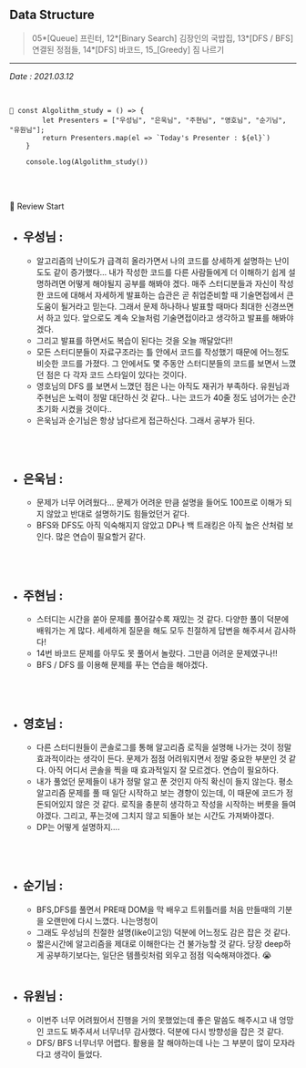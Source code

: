 ## Data Structure

> 05*[Queue] 프린터, 12*[Binary Search] 김장인의 국밥집, 13*[DFS / BFS] 연결된 정점들, 14*[DFS] 바코드, 15\_[Greedy] 짐 나르기

---

_Date : 2021.03.12_

<br/>

```
📌 const Algolithm_study = () => {
        let Presenters = ["우성님", "은욱님", "주현님", "영호님", "순기님", "유원님"];
        return Presenters.map(el => `Today's Presenter : ${el}`)
    }

    console.log(Algolithm_study())
```

<br/>
<br/>

🙌 Review Start

- ## 우성님 :
  - 알고리즘의 난이도가 급격히 올라가면서 나의 코드를 상세하게 설명하는 난이도도 같이 증가했다... 내가 작성한 코드를 다른 사람들에게 더 이해하기 쉽게 설명하려면 어떻게 해야될지 공부를 해봐야 겠다. 매주 스터디분들과 자신이 작성한 코드에 대해서 자세하게 발표하는 습관은 곧 취업준비할 때 기술면접에서 큰 도움이 될거라고 믿는다. 그래서 문제 하나하나 발표할 때마다 최대한 신경쓰면서 하고 있다. 앞으로도 계속 오늘처럼 기술면접이라고 생각하고 발표를 해봐야겠다.
  - 그리고 발표를 하면서도 복습이 된다는 것을 오늘 깨달았다!!
  - 모든 스터디분들이 자료구조라는 틀 안에서 코드를 작성했기 때문에 어느정도 비슷한 코드를 가졌다. 그 안에서도 몇 주동안 스터디분들의 코드를 보면서 느꼈던 점은 다 각자 코드 스타일이 있다는 것이다.
  - 영호님의 DFS 를 보면서 느꼈던 점은 나는 아직도 재귀가 부족하다. 유원님과 주현님은 노력이 정말 대단하신 것 같다.. 나는 코드가 40줄 정도 넘어가는 순간 초기화 시켰을 것이다..
  - 은욱님과 순기님은 항상 남다르게 접근하신다. 그래서 공부가 된다.

<br/>
<br/>

- ## 은욱님 :
  - 문제가 너무 어려웠다... 문제가 어려운 만큼 설명을 들어도 100프로 이해가 되지 않았고 반대로 설명하기도 힘들었던거 같다.
  - BFS와 DFS도 아직 익숙해지지 않았고 DP나 백 트래킹은 아직 높은 산처럼 보인다. 많은 연습이 필요할거 같다.

<br/>
<br/>
  
- ## 주현님 :
  - 스터디는 시간을 쏟아 문제를 풀어갈수록 재밌는 것 같다. 다양한 풀이 덕분에 배워가는 게 많다. 세세하게 질문을 해도 모두 친절하게 답변을 해주셔서 감사하다!
  - 14번 바코드 문제를 아무도 못 풀어서 놀랐다. 그만큼 어려운 문제였구나!!
  - BFS / DFS 를 이용해 문제를 푸는 연습을 해야겠다.

<br/>
<br/>

- ## 영호님 :
  - 다른 스터디원들이 콘솔로그를 통해 알고리즘 로직을 설명해 나가는 것이 정말 효과적이라는 생각이 든다. 문제가 점점 어려워지면서 정말 중요한 부분인 것 같다. 아직 어디서 콘솔을 찍을 때 효과적일지 잘 모르겠다. 연습이 필요하다.
  - 내가 풀었던 문제들이 내가 정말 알고 푼 것인지 아직 확신이 들지 않는다. 평소 알고리즘 문제를 풀 때 일단 시작하고 보는 경향이 있는데, 이 때문에 코드가 정돈되어있지 않은 것 같다. 로직을 충분히 생각하고 작성을 시작하는 버릇을 들여야겠다. 그리고, 푸는것에 그치지 않고 되돌아 보는 시간도 가져봐야겠다.
  - DP는 어떻게 설명하지....


<br/>
<br/>

- ## 순기님 :

  - BFS,DFS를 풀면서 PRE때 DOM을 막 배우고 트위틀러를 처음 만들때의 기분을 오랜만에 다시 느꼈다. 나는멍청이
  - 그래도 우성님의 친절한 설명(like이고잉) 덕분에 어느정도 감은 잡은 것 같다.
  - 짧은시간에 알고리즘을 제대로 이해한다는 건 불가능할 것 같다. 당장 deep하게 공부하기보다는, 일단은 템플릿처럼 외우고 점점 익숙해져야겠다. 😭
    <br/>
    <br/>

- ## 유원님 :
  - 이번주 너무 어려웠어서 진행을 거의 못했었는데 좋은 말씀도 해주시고 내 엉망인 코드도 봐주셔서 너무너무 감사했다. 덕분에 다시 방향성을 잡은 것 같다.
  - DFS/ BFS 너무너무 어렵다. 활용을 잘 해야하는데 나는 그 부분이 많이 모자라다고 생각이 들었다.
